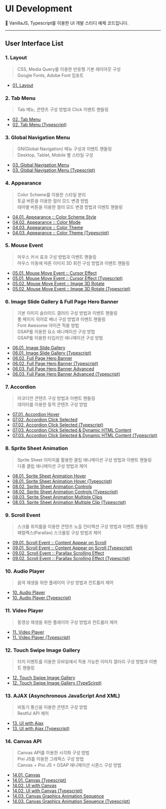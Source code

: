 # UI Development

📌 VanillaJS, Typescript를 이용한 UI 개발 스터디 예제 코드입니다.

***

## User Interface List

### 1. Layout

> CSS, Media Query를 이용한 반응형 기본 레이아웃 구성<br>
Google Fonts, Adobe Font 임포트
>
- [01. Layout](https://github.com/theo-interactive/ui-development/tree/main/01_layout)

### 2. Tab Menu

> Tab 메뉴, 콘텐츠 구성 방법과 Click 이벤트 핸들링
>
- [02. Tab Menu](https://github.com/theo-interactive/ui-development/tree/main/02_tab-menu)
- [02. Tab Menu (Typescript)](https://github.com/theo-interactive/ui-development/tree/main/02_tab-menu-ts)

### 3. Global Navigation Menu

> GN(Global Navigation) 메뉴 구성과 이벤트 핸들링<br>
Desktop, Tablet, Mobile 별 스타일 구성
>
- [03. Global Navigation Menu](https://github.com/theo-interactive/ui-development/tree/main/03_global-navigation-menu)
- [03. Global Navigation Menu (Typescript)](https://github.com/theo-interactive/ui-development/tree/main/03_global-navigation-menu-ts)

### 4. Appearance

> Color Scheme를 이용한 스타일 분리<br>
토글 버튼을 이용한 컬러 모드 변경 방법<br>
테마별 버튼을 이용한 컬러 모드 변경 방법과 이벤트 핸들링
>
- [04.01. Appearance :: Color Scheme Style](https://github.com/theo-interactive/ui-development/tree/main/04-01_appearance--color-scheme)
- [04.02. Appearance :: Color Mode](https://github.com/theo-interactive/ui-development/tree/main/04-02_appearance--color-mode)
- [04.03. Appearance :: Color Theme](https://github.com/theo-interactive/ui-development/tree/main/04-03_appearance--color-theme)
- [04.03. Appearance :: Color Theme (Typescript)](https://github.com/theo-interactive/ui-development/tree/main/04-03_appearance--color-theme-ts)

### 5. Mouse Event

> 마우스 커서 효과 구성 방법과 이벤트 핸들링<br>
마우스 이동에 따른 이미지 3D 회전 구성 방법과 이벤트 핸들링
>
- [05.01. Mouse Move Event :: Cursor Effect](https://github.com/theo-interactive/ui-development/tree/main/05-01_mouse-move--cursor-effect)
- [05.01. Mouse Move Event :: Cursor Effect (Typescript)](https://github.com/theo-interactive/ui-development/tree/main/05-01_mouse-move--cursor-effect-ts)
- [05.02. Mouse Move Event :: Image 3D Rotate](https://github.com/theo-interactive/ui-development/tree/main/05-02_mouse-move--image-3d-rotate)
- [05.02. Mouse Move Event :: Image 3D Rotate (Typescript)](https://github.com/theo-interactive/ui-development/tree/main/05-02_mouse-move--image-3d-rotate-ts)

### 6. Image Slide Gallery & Full Page Hero Banner

> 기본 이미지 슬라이드 갤러리 구성 방법과 이벤트 핸들링<br>
풀 페이지 히어로 배너 구성 방법과 이벤트 핸들링<br>
Font Awesome 아이콘 적용 방법<br>
GSAP를 이용한 요소 애니메이션 구성 방법<br>
GSAP를 이용한 타입라인 애니메이션 구성 방법
>
- [06.01. Image Slide Gallery](https://github.com/theo-interactive/ui-development/tree/main/06-01_image-slide-gallery)
- [06.01. Image Slide Gallery (Typescript)](https://github.com/theo-interactive/ui-development/tree/main/06-01_image-slide-gallery-ts)
- [06.02. Full Page Hero Banner](https://github.com/theo-interactive/ui-development/tree/main/06-02_full-page-hero-banner)
- [06.02. Full Page Hero Banner (Typescript)](https://github.com/theo-interactive/ui-development/tree/main/06-02_full-page-hero-banner-ts)
- [06.03. Full Page Hero Banner Advanced](https://github.com/theo-interactive/ui-development/tree/main/06-03_full-page-hero-banner-advanced)
- [06.03. Full Page Hero Banner Advanced (Typescript)](https://github.com/theo-interactive/ui-development/tree/main/06-03_full-page-hero-banner-advanced-ts)

### 7. Accordion

> 아코디언 콘텐츠 구성 방법과 이벤트 핸들링<br>
데이터를 이용한 동적 콘텐츠 구성 방법
>
- [07.01. Accordion Hover](https://github.com/theo-interactive/ui-development/tree/main/07-01_accordion-hover)
- [07.02. Accordion Click Selected](https://github.com/theo-interactive/ui-development/tree/main/07-02_accordion-clcik-selected)
- [07.02. Accordion Click Selected (Typescript)](https://github.com/theo-interactive/ui-development/tree/main/07-02_accordion-clcik-selected-ts)
- [07.03. Accordion Click Selected & Dynamic HTML Content](https://github.com/theo-interactive/ui-development/tree/main/07-03_accordion-clcik-selected--dynamic-html-content)
- [07.03. Accordion Click Selected & Dynamic HTML Content (Typescript)](https://github.com/theo-interactive/ui-development/tree/main/07-03_accordion-clcik-selected--dynamic-html-content-ts)

### 8. Sprite Sheet Animation

> Sprite Sheet 이미지를 활용한 클립 애니메이션 구성 방법과 이벤트 핸들링<br>
다중 클립 애니메이션 구성 방법과 제어
>
- [08.01. Sprite Sheet Animation Hover](https://github.com/theo-interactive/ui-development/tree/main/08-01_sprite-sheet-animation-hover)
- [08.01. Sprite Sheet Animation Hover (Typescript)](https://github.com/theo-interactive/ui-development/tree/main/08-01_sprite-sheet-animation-hover-ts)
- [08.02. Sprite Sheet Animation Controls](https://github.com/theo-interactive/ui-development/tree/main/08-02_sprite-sheet-animation-controls)
- [08.02. Sprite Sheet Animation Controls (Typescript)](https://github.com/theo-interactive/ui-development/tree/main/08-02_sprite-sheet-animation-controls-ts)
- [08.03. Sprite Sheet Animation Multiple Clips](https://github.com/theo-interactive/ui-development/tree/main/08-03_sprite-sheet-animation-multiple-clips)
- [08.03. Sprite Sheet Animation Multiple Clip (Typescript)](https://github.com/theo-interactive/ui-development/tree/main/08-03_sprite-sheet-animation-multiple-clips-ts)

### 9. Scroll Event

> 스크롤 위치를을 이용한 콘텐츠 노출 인터랙션 구성 방법과 이벤트 핸들링<br>
패럴랙스(Parallax) 스크롤링 구성 방법과 제어
>
- [09.01. Scroll Event :: Content Appear on Scroll](https://github.com/theo-interactive/ui-development/tree/main/09-01_scroll-event--content-appear-on-scroll)
- [09.01. Scroll Event :: Content Appear on Scroll (Typescript)](https://github.com/theo-interactive/ui-development/tree/main/09-01_scroll-event--content-appear-on-scroll-ts)
- [09.02. Scroll Event :: Parallax Scrolling Effect](https://github.com/theo-interactive/ui-development/tree/main/09-02_scroll-event--parallax-scrolling-effect)
- [09.02. Scroll Event :: Parallax Scrolling Effect (Typescript)](https://github.com/theo-interactive/ui-development/tree/main/09-02_scroll-event--parallax-scrolling-effect-ts)

### 10. Audio Player

> 음악 재생을 위한 플레이어 구성 방법과 컨트롤러 제어
>
- [10. Audio Player](https://github.com/theo-interactive/ui-development/tree/main/10_audio-player)
- [10. Audio Player (Typescript)](https://github.com/theo-interactive/ui-development/tree/main/10_audio-player-ts)

### 11. Video Player

> 동영상 재생을 위한 플레이어 구성 방법과 컨트롤러 제어
>
- [11. Video Player](https://github.com/theo-interactive/ui-development/tree/main/11_video-player)
- [11. Video Player (Typescript)](https://github.com/theo-interactive/ui-development/tree/main/11_video-player-ts)

### 12. Touch Swipe Image Gallery

> 터치 이벤트를 이용한 모바일에서 적용 가능한 이미지 갤러리 구성 방법과 이벤트 핸들링
>
- [12. Touch Swipe Image Gallery](https://github.com/theo-interactive/ui-development/tree/main/12_touch-swipe-image-gallery)
- [12. Touch Swipe Image Gallery (TypeScirpt)](https://github.com/theo-interactive/ui-development/tree/main/12_touch-swipe-image-gallery-ts)

### 13. AJAX (Asynchronous JavaScript And XML)

> 비동기 통신을 이용한 콘텐츠 구성 방법<br>
Restful API 제어
>
- [13. UI with Ajax](https://github.com/theo-interactive/ui-development/tree/main/13_ui-with-ajax)
- [13. UI with Ajax (Typescript)](https://github.com/theo-interactive/ui-development/tree/main/13_ui-with-ajax-ts)

### 14. Canvas API

> Canvas API를 이용한 시각화 구성 방법<br>
Pixi JS를 이용한 그래픽스 구성 방법<br>
Canvas + Pixi JS + GSAP 애니메이션 시퀀스 구성 방법
>
- [14.01. Canvas](https://github.com/theo-interactive/ui-development/tree/main/14_01_canvas)
- [14.01. Canvas (Typescript)](https://github.com/theo-interactive/ui-development/tree/main/14_01_canvas-ts)
- [14.02. UI with Canvas](https://github.com/theo-interactive/ui-development/tree/main/14_02_ui-with-canvas)
- [14.02. UI with Canvas (Typescript)](https://github.com/theo-interactive/ui-development/tree/main/14_02_ui-with-canvas-ts)
- [14.03. Canvas Graphics Animation Sequence](https://github.com/theo-interactive/ui-development/tree/main/14_03_animation-sequence)
- [14.03. Canvas Graphics Animation Sequence (Typescript)](https://github.com/theo-interactive/ui-development/tree/main/14_03_animation-sequence-ts)
